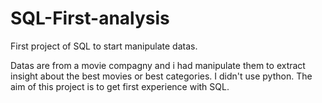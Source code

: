 # SQL-First-analysis
First project of SQL to start manipulate datas.

Datas are from a movie compagny and i had manipulate them to extract insight about the best movies or best categories. I didn't
use python. The aim of this project is to get first experience with SQL.
